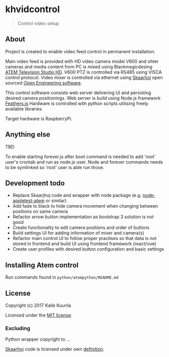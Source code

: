# khvidcontrol

> Control video setup

## About

Project is created to enable video feed control in permanent installation.

Main video feed is provided with HD video camera model V600 and ohter cameras and media content from PC is mixed using Blackmagicdesing [ATEM Television Studio HD](https://www.blackmagicdesign.com/products/atemtelevisionstudiohd). V600 PTZ is controlled via RS485 using VISCA control protocol. Video mixer is controlled via ethernet using [Skaarhoj](http://skaarhoj.com) open sourced [Open Engineering software](https://github.com/kasperskaarhoj/SKAARHOJ-Open-Engineering).

This control software consists web server delivering UI and persisting desired camera positionings. Web server is build using Node.js framework [Feathers.js](https://feathersjs.com/) Hardware is controlled with python scripts utilising freely available libraries.

Target hardware is RaspberryPi.

## Anything else

TBD

To enable starting forever.js after boot command is needed to add 'root' user's crontab and run as node.js user. Node and forever commands needs to be symlinked so 'root' user is able run those.

## Development todo

- Replace Skaarjhoj code and wrapper with node package (e.g. [node-appletest-atem](https://github.com/applest/node-applest-atem) or similar)
- Add fade to black to hide camera movement when changing between positions on same camera
- Refactor arrow button implementation as bootstrap 3 solution is not good
- Create functionality to edit camera positions and order of buttons
- Build settings UI for adding information of mixer and camera(s)
- Refactor main control UI to follow proper practises so that data is not stored in frontend and build UI using frontend framework (react/vue)
- Create user profiles with desired button configuration and basic settings

## Installing Atem control

Run commands found in `python/atempython/README.md`

## License

Copyright (c) 2017 Kalle Kuurila

Licensed under the [MIT license](https://opensource.org/licenses/MIT).

### Excluding

Python wrapper copyright to ...

[Skaarhoj](http://skaarhoj.com) code is licensed under own [definition](http://skaarhoj.com/about/licenses/).
